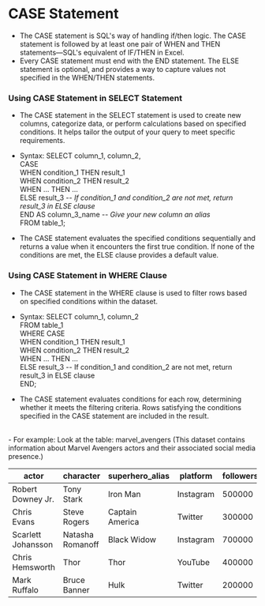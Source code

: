 # CASE Statement
- The CASE statement is SQL's way of handling if/then logic. The CASE statement is followed by at least one pair of WHEN and THEN statements—SQL's equivalent of IF/THEN in Excel.
- Every CASE statement must end with the END statement. The ELSE statement is optional, and provides a way to capture values not specified in the WHEN/THEN statements.

### Using CASE Statement in SELECT Statement
- The CASE statement in the SELECT statement is used to create new columns, categorize data, or perform calculations based on specified conditions. It helps tailor the output of your query to meet specific requirements.
- Syntax: SELECT column_1, column_2, <br/>
  CASE <br/>
    WHEN condition_1 THEN result_1 <br/>
    WHEN condition_2 THEN result_2 <br/>
    WHEN ... THEN ... <br/>
    ELSE result_3 -- _If condition_1 and condition_2 are not met, return result_3 in ELSE clause_ <br/>
  END AS column_3_name -- _Give your new column an alias_ <br/>
FROM table_1;

- The CASE statement evaluates the specified conditions sequentially and returns a value when it encounters the first true condition. If none of the conditions are met, the ELSE clause provides a default value.

### Using CASE Statement in WHERE Clause
- The CASE statement in the WHERE clause is used to filter rows based on specified conditions within the dataset.
- Syntax: SELECT column_1, column_2 <br/>
FROM table_1 <br/>
WHERE CASE <br/>
    WHEN condition_1 THEN result_1 <br/>
    WHEN condition_2 THEN result_2 <br/>
    WHEN ... THEN ... <br/>
    ELSE result_3 -- If condition_1 and condition_2 are not met, return result_3 in ELSE clause <br/>
  END; 

- The CASE statement evaluates conditions for each row, determining whether it meets the filtering criteria. Rows satisfying the conditions specified in the CASE statement are included in the result.
<br/>
- For example: Look at the table: marvel_avengers (This dataset contains information about Marvel Avengers actors and their associated social media presence.)
  
| actor              | character        | superhero_alias | platform  | followers | posts | engagement_rate | avg_likes | avg_comments |
|--------------------|------------------|-----------------|-----------|-----------|-------|-----------------|-----------|--------------|
| Robert Downey Jr.  | Tony Stark       | Iron Man        | Instagram | 500000    | 200   | 8.20            | 12000     | 800          |
| Chris Evans        | Steve Rogers     | Captain America | Twitter   | 300000    | 150   | 6.50            | 8000      | 500          |
| Scarlett Johansson | Natasha Romanoff | Black Widow     | Instagram | 700000    | 300   | 7.80            | 15000     | 1000         |
| Chris Hemsworth    | Thor             | Thor            | YouTube   | 400000    | 100   | 9.10            | 20000     | 1200         |
| Mark Ruffalo       | Bruce Banner     | Hulk            | Twitter   | 200000    | 80    | 5.30            | 6000      | 400          |



